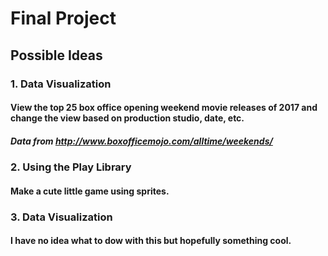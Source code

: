 # Final Project

## Possible Ideas

### 1. Data  Visualization
#### View the top 25 box office opening weekend movie releases of 2017 and change the view based on production studio, date, etc. 
##### Data from http://www.boxofficemojo.com/alltime/weekends/

### 2. Using the Play Library
#### Make a cute little game using sprites.


### 3. Data Visualization
#### I have no idea what to dow with this but hopefully something cool.
 
